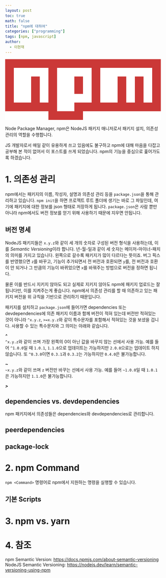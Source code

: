 ```yaml
---
layout: post
toc: true
math: false
title: "npm에 대하여"
categories: ["programming"]
tags: [npm, javascript]
author:
  - 이현재
---
```


<p align="center">
  <img src="/img/2022-02-11-about-npm/npm-logo.svg">
</p>

Node Package Manager, npm은 NodeJS 패키지 매니저로서 패키지 설치, 의존성 관리의 역할을 수행합니다.
<!--more-->
JS 개발자로서 매일 같이 유용하게 쓰고 있음에도 불구하고 npm에 대해 마음을 다잡고 공부해 본 적이 없어서
이 포스트를 쓰게 되었습니다. npm의 기능을 중심으로 훑어가도록 하겠습니다.

# 1. 의존성 관리
npm에서는 패키지의 이름, 작성자, 설명과 의존성 관리 등을 `package.json`을 통해 관리하고 있습니다.
`npm init`을 하면 프로젝트 루트 폴더에 생기는 바로 그 파일인데, 여기에 패키지에 대한 정보를 json 형태로
저장하게 됩니다. `package.json`은 사람 뿐만 아니라 npm에서도 버전 정보를 얻기 위해 사용하기 때문에
지우면 안됩니다.

## 버전 명세
NodeJS 패키지들은 `x.y.z`와 같이 세 개의 숫자로 구성된 버전 형식을 사용하는데, 이를
*Semantic Versioning*이라 합니다. 년-월-일과 같이 세 숫자는 메이저-마이너-패치의 의미를 가지고 있습니다.
왼쪽으로 갈수록 패키지가 많이 다르다는 뜻이죠. 버그 픽스를 반영했으면 `z`를 바꾸고, 기능이 추가되면서
전 버전과 호환되면 `y`를, 전 버전과 호환이 안 되거나 그 만큼의 기능이 바뀌었으면 `x`를 바꿔주는 방법으로
버전을 정하면 됩니다. 

물론 이를 반드시 지키지 않아도 되고 실제로 지키지 않아도 npm에 패키지 업로드는 잘 됩니다만, 이를 지켜주는게
좋습니다. npm에서 의존성 관리를 할 때 의존하고 있는 패키지 버전을 위 규칙을 기반으로 관리하기 때문입니다.

패키지를 설치하고 `package.json`에 들어가면 dependencies 또는 devdependencies에 의존 패키지 이름과
함께 버전이 적혀 있는데 버전만 적혀있는 것이 아니라 `^x.y.z`, `>=x.y.z`와 같이 특수문자를 포함해서
적혀있는 것을 보셨을 겁니다. 사용할 수 있는 특수문자와 그 의미는 아래와 같습니다.

***^***<br>
`^x.y.z`와 같이 쓰며 가장 왼쪽의 0이 아닌 값을 바꾸지 않는 선에서 사용 가능.
예를 들어 `^1.0.0`일 때 `1.0.1`, `1.1.0`으로 업데이트는 가능하지만 `2.0.0`으로는 업데이트 하지 않습니다.
또 `^0.3.0`이면 `0.3.1`과 `0.3.2`는 가능하지만 `0.4.0`은 불가능합니다.

***~***<br>
`~x.y.z`와 같이 쓰며 `z` 버전만 바꾸는 선에서 사용 가능. 예를 들어 `~1.0.0`일 때 `1.0.1`은 가능하지만
`1.1.0`은 불가능합니다.

***>***<br>


## dependencies vs. devdependencies
npm 패키지에서 의존성들은 dependencies와 devdependencies로 관리합니다.

## peerdependencies

## package-lock

# 2. npm Command
`npm <Command>` 명령어로 npm에서 지원하는 명령을 실행할 수 있습니다.
## 기본 Scripts


# 3. npm vs. yarn


# 4. 참조
npm Semantic Version: https://docs.npmjs.com/about-semantic-versioning
NodeJS Semantic Versioning: https://nodejs.dev/learn/semantic-versioning-using-npm
